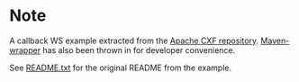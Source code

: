 Note
====

A callback WS example extracted from the [Apache CXF repository](https://github.com/apache/cxf). [Maven-wrapper](https://github.com/takari/maven-wrapper) has also been thrown in for developer convenience.

See [README.txt](README.txt) for the original README from the example.
